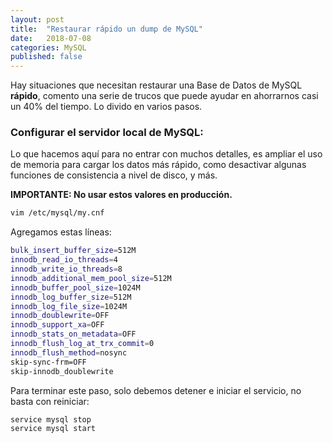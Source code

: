 ```yaml
---
layout: post
title:  "Restaurar rápido un dump de MySQL"
date:   2018-07-08
categories: MySQL
published: false
---
```


Hay situaciones que necesitan restaurar una Base de Datos de MySQL **rápido**, comento una serie de trucos que puede ayudar en ahorrarnos casi un 40% del tiempo. Lo divido en varios pasos.

### Configurar el servidor local de MySQL:

Lo que hacemos aquí para no entrar con muchos detalles, es ampliar el uso de memoria para cargar los datos más rápido, como desactivar algunas funciones de consistencia a nivel de disco, y más.

**IMPORTANTE: No usar estos valores en producción.**

```bash
vim /etc/mysql/my.cnf
```

Agregamos estas líneas:

```bash
bulk_insert_buffer_size=512M
innodb_read_io_threads=4
innodb_write_io_threads=8
innodb_additional_mem_pool_size=512M
innodb_buffer_pool_size=1024M
innodb_log_buffer_size=512M
innodb_log_file_size=1024M
innodb_doublewrite=OFF
innodb_support_xa=OFF
innodb_stats_on_metadata=OFF
innodb_flush_log_at_trx_commit=0
innodb_flush_method=nosync
skip-sync-frm=OFF
skip-innodb_doublewrite
```

Para terminar este paso, solo debemos detener e iniciar el servicio, no basta con reiniciar:

```bash
service mysql stop
service mysql start
```
